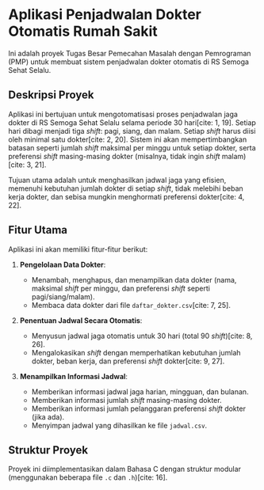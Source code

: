 # Aplikasi Penjadwalan Dokter Otomatis Rumah Sakit

Ini adalah proyek Tugas Besar Pemecahan Masalah dengan Pemrograman (PMP) untuk membuat sistem penjadwalan dokter otomatis di RS Semoga Sehat Selalu.

## Deskripsi Proyek

Aplikasi ini bertujuan untuk mengotomatisasi proses penjadwalan jaga dokter di RS Semoga Sehat Selalu selama periode 30 hari[cite: 1, 19]. Setiap hari dibagi menjadi tiga *shift*: pagi, siang, dan malam. Setiap *shift* harus diisi oleh minimal satu dokter[cite: 2, 20]. Sistem ini akan mempertimbangkan batasan seperti jumlah *shift* maksimal per minggu untuk setiap dokter, serta preferensi *shift* masing-masing dokter (misalnya, tidak ingin *shift* malam)[cite: 3, 21].

Tujuan utama adalah untuk menghasilkan jadwal jaga yang efisien, memenuhi kebutuhan jumlah dokter di setiap *shift*, tidak melebihi beban kerja dokter, dan sebisa mungkin menghormati preferensi dokter[cite: 4, 22].

## Fitur Utama

Aplikasi ini akan memiliki fitur-fitur berikut:

1.  **Pengelolaan Data Dokter**:
    * Menambah, menghapus, dan menampilkan data dokter (nama, maksimal *shift* per minggu, dan preferensi *shift* seperti pagi/siang/malam).
    * Membaca data dokter dari file `daftar_dokter.csv`[cite: 7, 25].

2.  **Penentuan Jadwal Secara Otomatis**:
    * Menyusun jadwal jaga otomatis untuk 30 hari (total 90 *shift*)[cite: 8, 26].
    * Mengalokasikan *shift* dengan memperhatikan kebutuhan jumlah dokter, beban kerja, dan preferensi *shift* dokter[cite: 9, 27].

3.  **Menampilkan Informasi Jadwal**:
    * Memberikan informasi jadwal jaga harian, mingguan, dan bulanan.
    * Memberikan informasi jumlah *shift* masing-masing dokter.
    * Memberikan informasi jumlah pelanggaran preferensi *shift* dokter (jika ada).
    * Menyimpan jadwal yang dihasilkan ke file `jadwal.csv`.

## Struktur Proyek

Proyek ini diimplementasikan dalam Bahasa C dengan struktur modular (menggunakan beberapa file `.c` dan `.h`)[cite: 16].